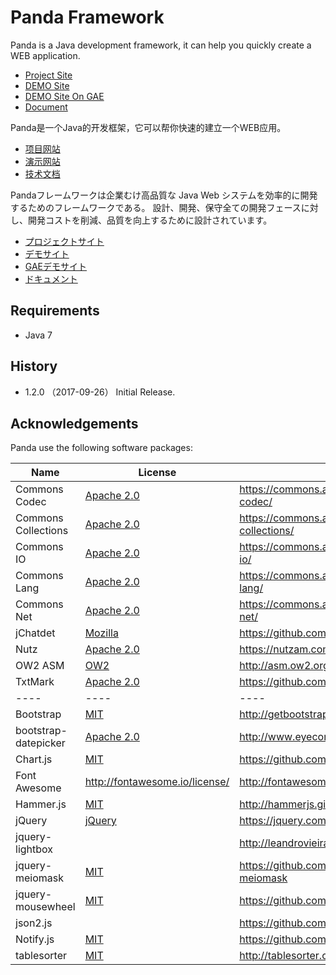  Panda Framework
=================


Panda is a Java development framework, it can help you quickly create a WEB application.

 - [Project Site](https://pandafw.github.io/panda)
 - [DEMO Site](http://pandafw.ga)
 - [DEMO Site On GAE](http://gae.pandafw.ga)
 - [Document](index_en.md)



Panda是一个Java的开发框架，它可以帮你快速的建立一个WEB应用。

 - [项目网站](https://pandafw.github.io/panda)
 - [演示网站](http://pandafw.ga)
 - [技术文档](index_zh.md)



Pandaフレームワークは企業むけ高品質な Java Web システムを効率的に開発するためのフレームワークである。
設計、開発、保守全ての開発フェースに対し、開発コストを削減、品質を向上するために設計されています。

 - [プロジェクトサイト](https://pandafw.github.io/panda)
 - [デモサイト](http://pandafw.ga)
 - [GAEデモサイト](http://gae.pandafw.ga)
 - [ドキュメント](index_ja.md)


## Requirements
 - Java 7


## History
 - 1.2.0 （2017-09-26）
   Initial Release.



Acknowledgements
----------------

Panda use the following software packages:

| Name                    | License                                                       | Source                                                 |
|-------------------------|---------------------------------------------------------------|--------------------------------------------------------|
| Commons Codec           | [Apache 2.0](http://www.apache.org/licenses/LICENSE-2.0)      | https://commons.apache.org/proper/commons-codec/       |
| Commons Collections     | [Apache 2.0](http://www.apache.org/licenses/LICENSE-2.0)      | https://commons.apache.org/proper/commons-collections/ |
| Commons IO              | [Apache 2.0](http://www.apache.org/licenses/LICENSE-2.0)      | https://commons.apache.org/proper/commons-io/          |
| Commons Lang            | [Apache 2.0](http://www.apache.org/licenses/LICENSE-2.0)      | https://commons.apache.org/proper/commons-lang/        |
| Commons Net             | [Apache 2.0](http://www.apache.org/licenses/LICENSE-2.0)      | https://commons.apache.org/proper/commons-net/         |
| jChatdet                | [Mozilla](https://www.mozilla.org/en-US/MPL/)                 | https://github.com/vidoss/jchardet                     |
| Nutz                    | [Apache 2.0](http://www.apache.org/licenses/LICENSE-2.0)      | https://nutzam.com/                                    |
| OW2 ASM                 | [OW2](http://asm.ow2.org/license.html)                        | http://asm.ow2.org/                                    |
| TxtMark                 | [Apache 2.0](http://www.apache.org/licenses/LICENSE-2.0)      | https://github.com/rjeschke/txtmark                    |
| ----                    | ----                                                          | ----                                                   |
| Bootstrap               | [MIT](https://opensource.org/licenses/MIT)                    | http://getbootstrap.com/                               |
| bootstrap-datepicker    | [Apache 2.0](http://www.apache.org/licenses/LICENSE-2.0)      | http://www.eyecon.ro/bootstrap-datepicker/             |
| Chart.js                | [MIT](https://opensource.org/licenses/MIT)                    | https://github.com/chartjs/Chart.js                    |
| Font Awesome            | http://fontawesome.io/license/                                | http://fontawesome.io/                                 |
| Hammer.js               | [MIT](https://opensource.org/licenses/MIT)                    | http://hammerjs.github.io/                             |
| jQuery                  | [jQuery](https://jquery.org/license/)                         | https://jquery.com/                                    |
| jquery-lightbox         |                                                               | http://leandrovieira.com                               |
| jquery-meiomask         | [MIT](https://opensource.org/licenses/MIT)                    | https://github.com/fabiomcosta/jquery-meiomask         |
| jquery-mousewheel       | [MIT](https://opensource.org/licenses/MIT)                    | https://github.com/jquery/jquery-mousewheel            |
| json2.js                |                                                               | https://github.com/douglascrockford/JSON-js            |
| Notify.js               | [MIT](https://opensource.org/licenses/MIT)                    | https://github.com/jpillora/notifyjs                   |
| tablesorter             | [MIT](https://opensource.org/licenses/MIT)                    | http://tablesorter.com                                 |
